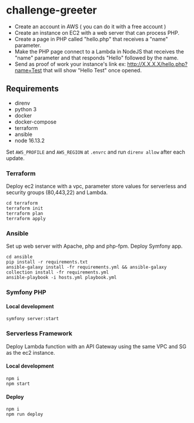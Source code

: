# challenge-greeter

- Create an account in AWS ( you can do it with a free account )
- Create an instance on EC2 with a web server that can process PHP.
- Create a page in PHP called "hello.php" that receives a "name" parameter.
- Make the PHP page connect to a Lambda in NodeJS that receives the "name" parameter and that responds "Hello" followed by the name.
- Send as proof of work your instance's link ex: http://X.X.X.X/hello.php?name=Test that will show "Hello Test" once opened.

## Requirements

- direnv
- python 3
- docker
- docker-compose
- terraform
- ansible
- node 16.13.2

Set `AWS_PROFILE` and `AWS_REGION` at `.envrc` and run `direnv allow` after each update.
### Terraform

Deploy ec2 instance with a vpc, parameter store values for serverless and security groups (80,443,22) and Lambda.

```console
cd terraform
terraform init
terraform plan
terraform apply
```

### Ansible

Set up web server with Apache, php and php-fpm.
Deploy Symfony app.

```console
cd ansible
pip install -r requirements.txt
ansible-galaxy install -fr requirements.yml && ansible-galaxy collection install -fr requirements.yml
ansible-playbook -i hosts.yml playbook.yml
```

### Symfony PHP

#### Local development
```console
symfony server:start
```

### Serverless Framework

Deploy Lambda function with an API Gateway using the same VPC and SG as the ec2 instance.

#### Local development

```console
npm i
npm start
```
#### Deploy


```console
npm i
npm run deploy
```

